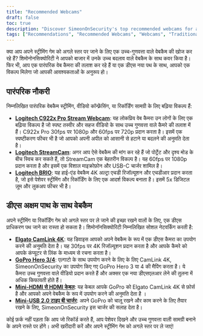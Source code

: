 ```yaml
---
title: "Recommended Webcams"
draft: false
toc: true
description: "Discover SimeonOnSecurity's top recommended webcams for all your streaming needs. Choose from traditional webcams, such as the Logitech C922x Pro Stream Webcam, the Logitech StreamCam, and the Logitech BRIO, or go for a webcam with a DSLR upgrade path, using the Elgato CamLink 4K with a used GoPro Hero 3/4, a Mini-HDMI to HDMI Cable, and a Mini-USB 2.0 Type B Charger. Shop now for the best webcams on the market."
tags: ["Recommendations", "Recommended Webcams", "Webcams", "Traditional Webcams", "Webcam with DSLR Upgrade Path", "Logitech C922x Pro Stream Webcam", "Logitech StreamCam", "Logitech BRIO", "Elgato CamLink 4K", "Go Pro Hero 3/4", "Mini-HDMI to HDMI Cable", "Mini-USB 2.0 Type B Charger"]
---
```


क्या आप अपने स्ट्रीमिंग गेम को अगले स्तर पर जाने के लिए एक उच्च-गुणवत्ता वाले वेबकैम की खोज कर रहे हैं? शिमोनोनसिक्योरिटी ने आपको बाजार में उनके उच्च बदलाव वाले वेबकैम के साथ कवर किया है। फिर भी, आप एक पारंपरिक वेब कैमरा की तलाश कर रहे हैं या एक डीएस नया पथ के साथ, आपको एक विकल्प मिलेगा जो आपकी आवश्यकताओं के अनुरूप हो।  ## पारंपरिक नौकरी  निम्नलिखित पारंपरिक वेबकैम स्ट्रीमिंग, वीडियो कॉन्फ़्रेंसिंग, या रिकॉर्डिंग सामग्री के लिए बढ़िया विकल्प हैं:  - [**Logitech C922x Pro Stream Webcam**](https://amzn.to/37P4FMN): यह लोकप्रिय वेब कैमरा उन लोगों के लिए एक बढ़िया विकल्प है जो स्पष्ट तस्वीर और सहज वीडियो के साथ उच्च गुणवत्ता वाले कैमरे की तलाश में हैं। C922x Pro 30fps पर 1080p और 60fps पर 720p प्रदान करता है। इसमें एक स्पष्टीकरण फीचर भी है जो आपको अपनी अपील को आसानी से हटाने या बदलने की अनुमति देता है। - [**Logitech StreamCam**](https://amzn.to/2SQUWAA): अगर आप ऐसे वेबकैम की मांग कर रहे हैं जो पोर्ट्रेट और दृश्य मोड के बीच स्विच कर सकते हैं, तो StreamCam एक बेहतरीन विकल्प है। यह 60fps पर 1080p प्रदान करता है और इसमें एक विशाल माइक्रोफ़ोन और USB-C चार्जर शामिल है। - [**Logitech BRIO**](https://amzn.to/2uQPjcn): यह हाई-एंड वेबकैम 4K अल्ट्रा एचडी रिजॉल्यूशन और एचडीआर प्रदान करता है, जो इसे पेशेवर स्ट्रीमिंग और रिकॉर्डिंग के लिए एक आदर्श विकल्प बनाता है। इसमें 5x डिजिटल ज़ूम और लुकअप फीचर भी है।  ## डीएस अक्षम पाथ के साथ वेबकैम  अपने स्ट्रीमिंग या रिकॉर्डिंग गेम को अगले स्तर पर ले जाने की इच्छा रखने वालों के लिए, एक डीएस प्राधिकरण पथ जाने का रास्ता हो सकता है। शिमोनॉनसिक्योरिटी निम्नलिखित सोशल नेटवर्किंग करती है:  - [**Elgato CamLink 4K**](https://amzn.to/3oFugAi): यह डिवाइस आपको अपने वेबकैम के रूप में एक डीएस कैमरा का उपयोग करने की अनुमति देता है। यह 30fps पर 4K रिजॉल्यूशन प्रदान करता है और आपके कैमरे को आपके कंप्यूटर से लिंक के माध्यम से रचना करता है। - [**GoPro Hero 3/4**](https://www.ebay.com/sch/i.html?_nkw=Used+GoPro+HERO+4+Black+Edition): एल्गाटो के साथ उपयोग करने के लिए के लिए CamLink 4K, SimeonOnSecurity का उपयोग किए गए GoPro Hero 3 या 4 की मैपिंग करता है। ये कैमरा उच्च गुणवत्ता वाले वीडियो प्रदान करते हैं और अक्सर एक नया डीएसएलआर लेने की तुलना में अधिक किफायती होते हैं। - [**Mini-HDMI से HDMI केबल**](https://amzn.to/2N1AL2J): यह केबल आपके GoPro को Elgato CamLink 4K से फ़ोर्स है और आपको अपने वेबकैम के रूप में उपयोग करने की अनुमति देता है । - [**Mini-USB 2.0 टाइप बी चार्जर**](https://amzn.to/2XyN5t5): अपने GoPro को चालू रखने और काम करने के लिए तैयार रखने के लिए, SimeonOnSecurity इस चार्जर की सलाह देता है।  कोई फ़र्क नहीं पड़ता कि आप जो रिकॉर्ड करते हैं, आप पेशेवर दिखने और उच्च गुणवत्ता वाली सामग्री बनाने के अपने रास्ते पर होंगे। अभी खरीदारी करें और अपने स्ट्रीमिंग गेम को अगले स्तर पर ले जाएं!